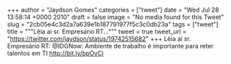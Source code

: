 
+++
author = "Jaydson Gomes"
categories = ["tweet"]
date = "Wed Jul 28 13:58:14 +0000 2010"
draft = false
image = "No media found for this Tweet"
slug = "2cb05e4c3d2a7a639e1b187791977f5c3c0db23a"
tags = ["tweet"]
title = """Lêia ai sr. Empresário RT..."""
tweet = true
tweet_url = "https://twitter.com/jaydson/status/19742515682"
+++
Lêia ai sr. Empresário RT: @IDGNow: Ambiente de trabalho é importante para reter talentos em TI http://bit.ly/bpOvCi
